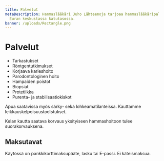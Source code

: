 ```yaml
---
title: Palvelut
metaDescription: Hammaslääkäri Juho Lähteenoja tarjoaa hammaslääkäripalveluita
  Euran keskustassa katutasossa.
banner: /uploads/Rectangle.png
---
```

# Palvelut

* Tarkastukset
* Röntgentutkimukset
* Korjaava karieshoito
* Parodontologinen hoito
* Hampaiden poistot
* Biopsiat
* Protetiikka
* Purenta- ja stabilisaatiokiskot

Apua saatavissa myös särky- sekä lohkeamatilanteissa. Kauttamme leikkauskelpoisuustodistukset.

Kelan kautta saatava korvaus yksityiseen hammashoitoon tulee suorakorvauksena.

## Maksutavat

Käytössä on pankkikorttimaksupääte, lasku tai E-passi.
Ei käteismaksua.